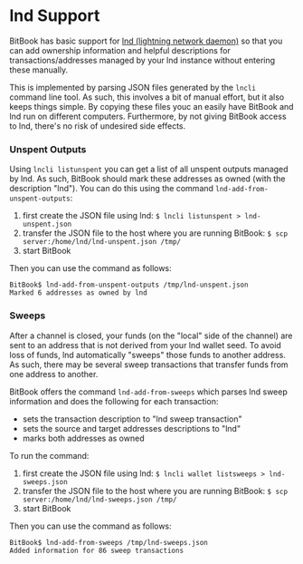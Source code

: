 # lnd Support
BitBook has basic support for [lnd (lightning network daemon)](https://github.com/lightningnetwork/lnd) so that you can
add ownership information and helpful descriptions for transactions/addresses managed by your lnd instance without
entering these manually.

This is implemented by parsing JSON files generated by the `lncli` command line tool. As such, this involves a bit of
manual effort, but it also keeps things simple. By copying these files youc an easily have BitBook and lnd run on
different computers. Furthermore, by not giving BitBook access to lnd, there's no risk of undesired side effects.

### Unspent Outputs
Using `lncli listunspent` you can get a list of all unspent outputs managed by lnd.
As such, BitBook should mark these addresses as owned (with the description "lnd").
You can do this using the command `lnd-add-from-unspent-outputs`:

1. first create the JSON file using lnd: `$ lncli listunspent > lnd-unspent.json`
2. transfer the JSON file to the host where you are running BitBook: `$ scp server:/home/lnd/lnd-unspent.json /tmp/`
3. start BitBook

Then you can use the command as follows:
```
BitBook$ lnd-add-from-unspent-outputs /tmp/lnd-unspent.json
Marked 6 addresses as owned by lnd
```

### Sweeps
After a channel is closed, your funds (on the "local" side of the channel) are sent to an address that is not derived
from your lnd wallet seed. To avoid loss of funds, lnd automatically "sweeps" those funds to another address. As such,
there may be several sweep transactions that transfer funds from one address to another.

BitBook offers the command `lnd-add-from-sweeps` which parses lnd sweep information and does the following for each
transaction:

 - sets the transaction description to "lnd sweep transaction"
 - sets the source and target addresses descriptions to "lnd"
 - marks both addresses as owned

To run the command:
1. first create the JSON file using lnd: `$ lncli wallet listsweeps > lnd-sweeps.json`
2. transfer the JSON file to the host where you are running BitBook: `$ scp server:/home/lnd/lnd-sweeps.json /tmp/`
3. start BitBook
   
Then you can use the command as follows:
```
BitBook$ lnd-add-from-sweeps /tmp/lnd-sweeps.json
Added information for 86 sweep transactions
```